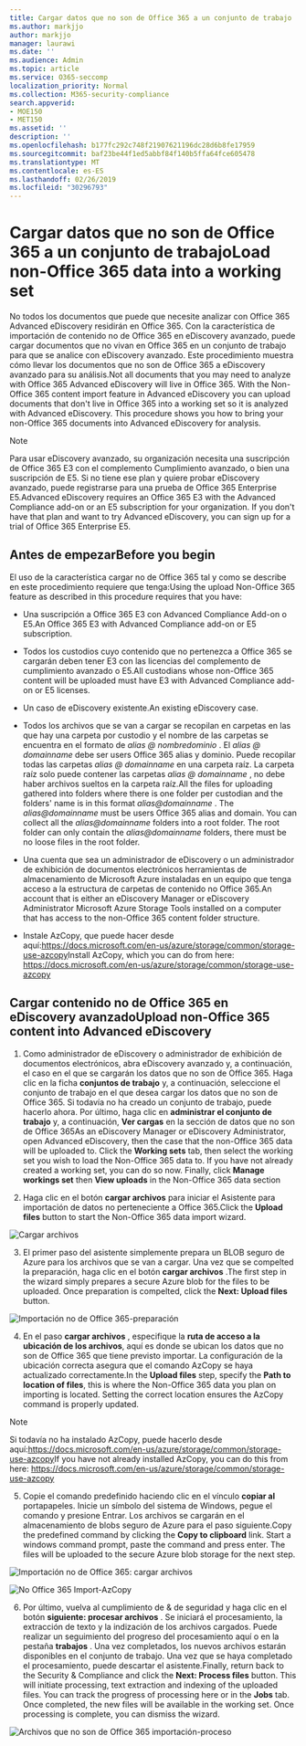 ```yaml
---
title: Cargar datos que no son de Office 365 a un conjunto de trabajo
ms.author: markjjo
author: markjjo
manager: laurawi
ms.date: ''
ms.audience: Admin
ms.topic: article
ms.service: O365-seccomp
localization_priority: Normal
ms.collection: M365-security-compliance
search.appverid:
- MOE150
- MET150
ms.assetid: ''
description: ''
ms.openlocfilehash: b177fc292c748f21907621196dc28d6b8fe17959
ms.sourcegitcommit: baf23be44f1ed5abbf84f140b5ffa64fce605478
ms.translationtype: MT
ms.contentlocale: es-ES
ms.lasthandoff: 02/26/2019
ms.locfileid: "30296793"
---
```

# <a name="load-non-office-365-data-into-a-working-set"></a><span data-ttu-id="23c2f-102">Cargar datos que no son de Office 365 a un conjunto de trabajo</span><span class="sxs-lookup"><span data-stu-id="23c2f-102">Load non-Office 365 data into a working set</span></span>

<span data-ttu-id="23c2f-p101">No todos los documentos que puede que necesite analizar con Office 365 Advanced eDiscovery residirán en Office 365. Con la característica de importación de contenido no de Office 365 en eDiscovery avanzado, puede cargar documentos que no vivan en Office 365 en un conjunto de trabajo para que se analice con eDiscovery avanzado. Este procedimiento muestra cómo llevar los documentos que no son de Office 365 a eDiscovery avanzado para su análisis.</span><span class="sxs-lookup"><span data-stu-id="23c2f-p101">Not all documents that you may need to analyze with Office 365 Advanced eDiscovery will live in Office 365. With the Non-Office 365 content import feature in Advanced eDiscovery you can upload documents that don't live in Office 365 into a working set so it is analyzed with Advanced eDiscovery. This procedure shows you how to bring your non-Office 365 documents into Advanced eDiscovery for analysis.</span></span>

>[!Note]
><span data-ttu-id="23c2f-p102">Para usar eDiscovery avanzado, su organización necesita una suscripción de Office 365 E3 con el complemento Cumplimiento avanzado, o bien una suscripción de E5. Si no tiene ese plan y quiere probar eDiscovery avanzado, puede registrarse para una prueba de Office 365 Enterprise E5.</span><span class="sxs-lookup"><span data-stu-id="23c2f-p102">Advanced eDiscovery requires an Office 365 E3 with the Advanced Compliance add-on or an E5 subscription for your organization. If you don't have that plan and want to try Advanced eDiscovery, you can sign up for a trial of Office 365 Enterprise E5.</span></span>

## <a name="before-you-begin"></a><span data-ttu-id="23c2f-108">Antes de empezar</span><span class="sxs-lookup"><span data-stu-id="23c2f-108">Before you begin</span></span>
<span data-ttu-id="23c2f-109">El uso de la característica cargar no de Office 365 tal y como se describe en este procedimiento requiere que tenga:</span><span class="sxs-lookup"><span data-stu-id="23c2f-109">Using the upload Non-Office 365 feature as described in this procedure requires that you have:</span></span>

- <span data-ttu-id="23c2f-110">Una suscripción a Office 365 E3 con Advanced Compliance Add-on o E5.</span><span class="sxs-lookup"><span data-stu-id="23c2f-110">An Office 365 E3 with Advanced Compliance add-on or E5 subscription.</span></span>

- <span data-ttu-id="23c2f-111">Todos los custodios cuyo contenido que no pertenezca a Office 365 se cargarán deben tener E3 con las licencias del complemento de cumplimiento avanzado o E5.</span><span class="sxs-lookup"><span data-stu-id="23c2f-111">All custodians whose non-Office 365 content will be uploaded must have E3 with Advanced Compliance add-on or E5 licenses.</span></span>

- <span data-ttu-id="23c2f-112">Un caso de eDiscovery existente.</span><span class="sxs-lookup"><span data-stu-id="23c2f-112">An existing eDiscovery case.</span></span>

- <span data-ttu-id="23c2f-p103">Todos los archivos que se van a cargar se recopilan en carpetas en las que hay una carpeta por custodio y el nombre de las carpetas se encuentra en el formato de *alias @ nombredominio* . El *alias @ domainname* debe ser users Office 365 alias y dominio. Puede recopilar todas las carpetas *alias @ domainname* en una carpeta raíz. La carpeta raíz solo puede contener las carpetas *alias @ domainname* , no debe haber archivos sueltos en la carpeta raíz.</span><span class="sxs-lookup"><span data-stu-id="23c2f-p103">All the files for uploading gathered into folders where there is one folder per custodian and the folders' name is in this format *alias@domainname* . The *alias@domainname* must be users Office 365 alias and domain. You can collect all the *alias@domainname* folders into a root folder. The root folder can only contain the *alias@domainname* folders, there must be no loose files in the root folder.</span></span>

- <span data-ttu-id="23c2f-117">Una cuenta que sea un administrador de eDiscovery o un administrador de exhibición de documentos electrónicos herramientas de almacenamiento de Microsoft Azure instaladas en un equipo que tenga acceso a la estructura de carpetas de contenido no Office 365.</span><span class="sxs-lookup"><span data-stu-id="23c2f-117">An account that is either an eDiscovery Manager or eDiscovery Administrator Microsoft Azure Storage Tools installed on a computer that has access to the non-Office 365 content folder structure.</span></span>

- <span data-ttu-id="23c2f-118">Instale AzCopy, que puede hacer desde aquí:https://docs.microsoft.com/en-us/azure/storage/common/storage-use-azcopy</span><span class="sxs-lookup"><span data-stu-id="23c2f-118">Install AzCopy, which you can do from here: https://docs.microsoft.com/en-us/azure/storage/common/storage-use-azcopy</span></span>

## <a name="upload-non-office-365-content-into-advanced-ediscovery"></a><span data-ttu-id="23c2f-119">Cargar contenido no de Office 365 en eDiscovery avanzado</span><span class="sxs-lookup"><span data-stu-id="23c2f-119">Upload non-Office 365 content into Advanced eDiscovery</span></span>

1. <span data-ttu-id="23c2f-p104">Como administrador de eDiscovery o administrador de exhibición de documentos electrónicos, abra eDiscovery avanzado y, a continuación, el caso en el que se cargarán los datos que no son de Office 365.  Haga clic en la ficha **conjuntos de trabajo** y, a continuación, seleccione el conjunto de trabajo en el que desea cargar los datos que no son de Office 365.  Si todavía no ha creado un conjunto de trabajo, puede hacerlo ahora.  Por último, haga clic en **administrar el conjunto de trabajo** y, a continuación, **Ver cargas** en la sección de datos que no son de Office 365</span><span class="sxs-lookup"><span data-stu-id="23c2f-p104">As an eDiscovery Manager or eDiscovery Administrator, open Advanced eDiscovery, then the case that the non-Office 365 data will be uploaded to.  Click the **Working sets** tab, then select the working set you wish to load the Non-Office 365 data to.  If you have not already created a working set, you can do so now.  Finally, click **Manage workings set** then **View uploads** in the Non-Office 365 data section</span></span>

2. <span data-ttu-id="23c2f-124">Haga clic en el botón **cargar archivos** para iniciar el Asistente para importación de datos no perteneciente a Office 365.</span><span class="sxs-lookup"><span data-stu-id="23c2f-124">Click the **Upload files** button to start the Non-Office 365 data import wizard.</span></span>

![Cargar archivos](../media/574f4059-4146-4058-9df3-ec97cf28d7c7.png)

3. <span data-ttu-id="23c2f-p105">El primer paso del asistente simplemente prepara un BLOB seguro de Azure para los archivos que se van a cargar.  Una vez que se compelted la preparación, haga clic en el botón **cargar archivos** .</span><span class="sxs-lookup"><span data-stu-id="23c2f-p105">The first step in the wizard simply prepares a secure Azure blob for the files to be uploaded.  Once preparation is compelted, click the **Next: Upload files** button.</span></span>

![Importación no de Office 365-preparación](../media/0670a347-a578-454a-9b3d-e70ef47aec57.png)
 
4. <span data-ttu-id="23c2f-p106">En el paso **cargar archivos** , especifique la **ruta de acceso a la ubicación de los archivos**, aquí es donde se ubican los datos que no son de Office 365 que tiene previsto importar.  La configuración de la ubicación correcta asegura que el comando AzCopy se haya actualizado correctamente.</span><span class="sxs-lookup"><span data-stu-id="23c2f-p106">In the **Upload files** step, specify the **Path to location of files**, this is where the Non-Office 365 data you plan on importing is located.  Setting the correct location ensures the AzCopy command is properly updated.</span></span>

> [!NOTE]
> <span data-ttu-id="23c2f-131">Si todavía no ha instalado AzCopy, puede hacerlo desde aquí:https://docs.microsoft.com/en-us/azure/storage/common/storage-use-azcopy</span><span class="sxs-lookup"><span data-stu-id="23c2f-131">If you have not already installed AzCopy, you can do this from here: https://docs.microsoft.com/en-us/azure/storage/common/storage-use-azcopy</span></span>

5. <span data-ttu-id="23c2f-p107">Copie el comando predefinido haciendo clic en el vínculo **copiar al** portapapeles. Inicie un símbolo del sistema de Windows, pegue el comando y presione Entrar.  Los archivos se cargarán en el almacenamiento de blobs seguro de Azure para el paso siguiente.</span><span class="sxs-lookup"><span data-stu-id="23c2f-p107">Copy the predefined command by clicking the **Copy to clipboard** link. Start a windows command prompt, paste the command and press enter.  The files will be uploaded to the secure Azure blob storage for the next step.</span></span>

![Importación no de Office 365: cargar archivos](../media/3ea53b5d-7f9b-4dfc-ba63-90a38c14d41a.png)

![No Office 365 Import-AzCopy](../media/504e2dbe-f36f-4f36-9b08-04aea85d8250.png)

6. <span data-ttu-id="23c2f-p108">Por último, vuelva al cumplimiento de & de seguridad y haga clic en el botón **siguiente: procesar archivos** .  Se iniciará el procesamiento, la extracción de texto y la indización de los archivos cargados.  Puede realizar un seguimiento del progreso del procesamiento aquí o en la pestaña **trabajos** .  Una vez completados, los nuevos archivos estarán disponibles en el conjunto de trabajo.  Una vez que se haya completado el procesamiento, puede descartar el asistente.</span><span class="sxs-lookup"><span data-stu-id="23c2f-p108">Finally, return back to the Security & Compliance and click the **Next: Process files** button.  This will initiate processing, text extraction and indexing of the uploaded files.  You can track the progress of processing here or in the **Jobs** tab.  Once completed, the new files will be available in the working set.  Once processing is complete, you can dismiss the wizard.</span></span>

![Archivos que no son de Office 365 importación-proceso](../media/218b1545-416a-4a9f-9b25-3b70e8508f67.png)

